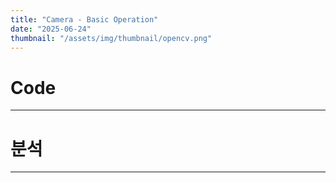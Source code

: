 ```yaml
---
title: "Camera - Basic Operation"
date: "2025-06-24"
thumbnail: "/assets/img/thumbnail/opencv.png"
---
```


# Code
---

# 분석
---
